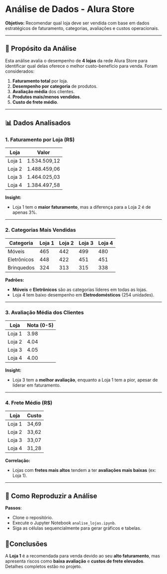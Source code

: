 # Análise de Dados - Alura Store

**Objetivo:** Recomendar qual loja deve ser vendida com base em dados estratégicos de faturamento, categorias, avaliações e custos operacionais.

---

## 🎯 Propósito da Análise
Esta análise avalia o desempenho de **4 lojas** da rede Alura Store para identificar qual delas oferece o melhor custo-benefício para venda. Foram considerados:

1. **Faturamento total** por loja.
2. **Desempenho por categoria** de produtos.
3. **Avaliação média** dos clientes.
4. **Produtos mais/menos vendidos**.
5. **Custo de frete médio**.

---

## 📊 Dados Analisados

### 1. Faturamento por Loja (R$)
| Loja   | Valor            |
|--------|------------------|
| Loja 1 | 1.534.509,12     |
| Loja 2 | 1.488.459,06     |
| Loja 3 | 1.464.025,03     |
| Loja 4 | 1.384.497,58     |

**Insight:**  
- Loja 1 tem o **maior faturamento**, mas a diferença para a Loja 2 é de apenas 3%.

---

### 2. Categorias Mais Vendidas
| Categoria           | Loja 1 | Loja 2 | Loja 3 | Loja 4 |
|----------------------|--------|--------|--------|--------|
| Móveis               | 465    | 442    | 499    | 480    |
| Eletrônicos          | 448    | 422    | 451    | 451    |
| Brinquedos           | 324    | 313    | 315    | 338    |

**Padrões:**  
- **Móveis** e **Eletrônicos** são as categorias líderes em todas as lojas.
- Loja 4 tem baixo desempenho em **Eletrodomésticos** (254 unidades).

---

### 3. Avaliação Média dos Clientes
| Loja   | Nota (0-5) |
|--------|------------|
| Loja 1 | 3.98       |
| Loja 2 | 4.04       |
| Loja 3 | 4.05       |
| Loja 4 | 4.00       |

**Insight:**  
- Loja 3 tem a **melhor avaliação**, enquanto a Loja 1 tem a pior, apesar de liderar em faturamento.

---

### 4. Frete Médio (R$)
| Loja   | Custo       |
|--------|-------------|
| Loja 1 | 34,69       |
| Loja 2 | 33,62       |
| Loja 3 | 33,07       |
| Loja 4 | 31,28       |

**Correlação:**  
- Lojas com **fretes mais altos** tendem a ter **avaliações mais baixas** (ex: Loja 1).

---
## 🚀 Como Reproduzir a Análise

   **Passos**:
   - Clone o repositório.
   - Execute o Jupyter Notebook `analise_lojas.ipynb`.
   - Siga as células sequencialmente para gerar gráficos e tabelas.

## 📌Conclusões
A **Loja 1** é a recomendada para venda devido ao seu **alto faturamento**, mas apresenta riscos como **baixa avaliação** e **custos de frete elevados**. Detalhes completos estão no projeto.
